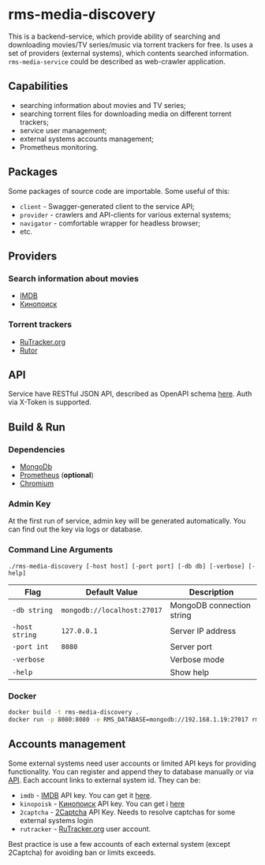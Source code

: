 # rms-media-discovery

This is a backend-service, which provide ability of searching and downloading movies/TV series/music via torrent
trackers for free. Is uses a set of providers (external systems), which contents searched information. `rms-media-service` could be described as web-crawler application.

## Capabilities

* searching information about movies and TV series;
* searching torrent files for downloading media on different torrent trackers;
* service user management;
* external systems accounts management;
* Prometheus monitoring.

## Packages

Some packages of source code are importable. Some useful of this:

* `client` - Swagger-generated client to the service API;
* `provider` - crawlers and API-clients for various external systems;
* `navigator` - comfortable wrapper for headless browser;
* etc.

## Providers

### Search information about movies

* [IMDB](https://www.imdb.com/)
* [Кинопоиск](https://www.kinopoisk.ru/)

### Torrent trackers

* [RuTracker.org](https://rutracker.org/)
* [Rutor](http://www.rutor.info/)

## API

Service have RESTful JSON API, described as OpenAPI schema [here](api/discovery.yml). Auth via X-Token is supported.

## Build & Run

### Dependencies

* [MongoDb](https://www.mongodb.com/)
* [Prometheus](https://prometheus.io/) (**optional**)
* [Chromium](https://www.chromium.org/chromium-projects/)

### Admin Key

At the first run of service, admin key will be generated automatically. You can find out the key via logs or database.

### Command Line Arguments

```
./rms-media-discovery [-host host] [-port port] [-db db] [-verbose] [-help]
```

| Flag           | Default Value               | Description               |
|----------------|-----------------------------|---------------------------|
| `-db string`   | `mongodb://localhost:27017` | MongoDB connection string |
| `-host string` | `127.0.0.1`                 | Server IP address         |
| `-port int`    | `8080`                      | Server port               |
| `-verbose`     |                             | Verbose mode              |
| `-help`        |                             | Show help                 |

### Docker

```bash
docker build -t rms-media-discovery .
docker run -p 8080:8080 -e RMS_DATABASE=mongodb://192.168.1.19:27017 rms-media-discovery 
```

## Accounts management

Some external systems need user accounts or limited API keys for providing functionality. You can register and append they to database manually or via [API](api/discovery.yml). Each account links to external system id. They can be:

* `imdb` - [IMDB](https://www.imdb.com/) API key. You can get it [here](https://imdb-api.com/Identity/Account/Register).
* `kinopoisk` - [Кинопоиск](https://www.kinopoisk.ru/) API key. You can get i [here](https://kinopoisk.dev/)
* `2captcha` - [2Captcha](https://2captcha.com/) API Key. Needs to resolve captchas for some external systems login
* `rutracker` - [RuTracker.org](https://rutracker.org/) user account.

Best practice is use a few accounts of each external system (except 2Captcha) for avoiding ban or limits exceeds.